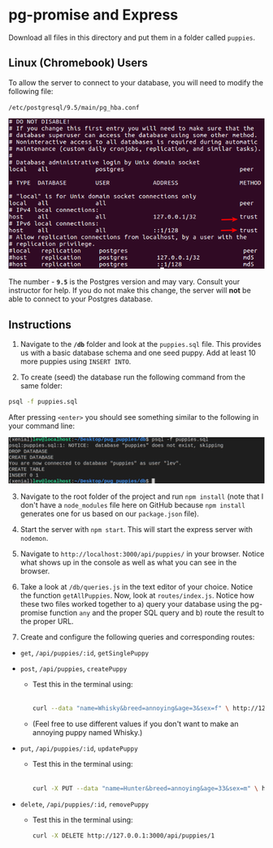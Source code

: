 # pg-promise and Express

Download all files in this directory and put them in a folder called `puppies`.


## Linux (Chromebook) Users

To allow the server to connect to your database, you will need to modify the following file:

`/etc/postgresql/9.5/main/pg_hba.conf`

![pg_hba screenshot](screenshots/pg_hba.png)

The number - **`9.5`** is the Postgres version and may vary. Consult your instructor for help. If you do not make this change, the server will **not** be able to connect to your Postgres database.

## Instructions

1. Navigate to the **`/db`** folder and look at the `puppies.sql` file. This provides us with a basic database schema and one seed puppy. Add at least 10 more puppies using `INSERT INTO`. 

2. To create (seed) the database run the following command from the same folder:

```bash
psql -f puppies.sql
```

After pressing `<enter>` you should see something similar to the following in your command line:

![seed screenshot](screenshots/seed.png)

3. Navigate to the root folder of the project and run `npm install` (note that I don't have a `node_modules` file here on GitHub because `npm install` generates one for us based on our `package.json` file).

4. Start the server with `npm start`. This will start the express server with `nodemon`.

5. Navigate to `http://localhost:3000/api/puppies/` in your browser. Notice what shows up in the console as well as what you can see in the browser.

6. Take a look at `/db/queries.js` in the text editor of your choice. Notice the function `getAllPuppies`. Now, look at `routes/index.js`. Notice how these two files worked together to a) query your database using the pg-promise function `any` and the proper SQL query and b) route the result to the proper URL.

7. Create and configure the following queries and corresponding routes:
  * `get`, `/api/puppies/:id`, `getSinglePuppy`
  * `post`, `/api/puppies`, `createPuppy`
    - Test this in the terminal using:
    
      ```bash
      
      curl --data "name=Whisky&breed=annoying&age=3&sex=f" \ http://127.0.0.1:3000/api/puppies
      
      ```
      
    - (Feel free to use different values if you don't want to make an annoying puppy named Whisky.)
  * `put`, `/api/puppies/:id`, `updatePuppy`
    - Test this in the terminal using:
    
      ```bash
      
      curl -X PUT --data "name=Hunter&breed=annoying&age=33&sex=m" \ http://127.0.0.1:3000/api/puppies/1
      
      ```
    
  * `delete`, `/api/puppies/:id`, `removePuppy`
    - Test this in the terminal using:
    
      ```bash
      curl -X DELETE http://127.0.0.1:3000/api/puppies/1
      ```
